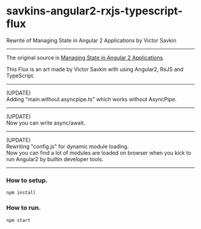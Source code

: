 # savkins-angular2-rxjs-typescript-flux
Rewrite of Managing State in Angular 2 Applications by Victor Savkin

---

The original source is 
[Managing State in Angular 2 Applications](http://victorsavkin.com/post/137821436516/managing-state-in-angular-2-applications).

This Flux is an art made by Victor Savkin with using Angular2, RxJS and TypeScript.

---

(UPDATE)  
Adding "main.without.asyncpipe.ts" which works without AsyncPipe.

--- 

(UPDATE)  
Now you can write async/await.

---

(UPDATE)  
Rewriting "config.js" for dynamic module loading.  
Now you can find a lot of modules are loaded on browser when you kick to run Angular2 by builtin developer tools.   

---

### How to setup.
```
npm install
```

### How to run.
```
npm start
```